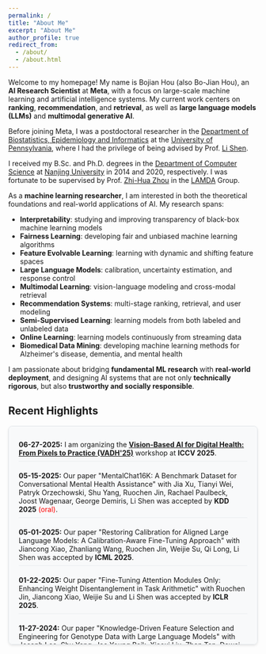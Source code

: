 ```yaml
---
permalink: /
title: "About Me"
excerpt: "About Me"
author_profile: true
redirect_from: 
  - /about/
  - /about.html
---
```


Welcome to my homepage! My name is Bojian Hou (also Bo-Jian Hou), an **AI Research Scientist** at **Meta**, with a focus on large-scale machine learning and artificial intelligence systems. My current work centers on **ranking**, **recommendation**, and **retrieval**, as well as **large language models (LLMs)** and **multimodal generative AI**.

Before joining Meta, I was a postdoctoral researcher in the [Department of Biostatistics, Epidemiology and Informatics](https://www.dbei.med.upenn.edu/) at the [University of Pennsylvania](https://www.upenn.edu/), where I had the privilege of being advised by Prof. [Li Shen](https://www.dbei.med.upenn.edu/bio/li-shen-phd-faimbe).  
<!-- I was also affiliated with [CBICA](https://www.med.upenn.edu/cbica/) and previously held a postdoctoral position at [Weill Cornell Medicine](https://phs.weill.cornell.edu/) with Prof. [Fei Wang](https://wcm-wanglab.github.io/). -->

I received my B.Sc. and Ph.D. degrees in the [Department of Computer Science](https://cs.nju.edu.cn/) at [Nanjing University](https://www.nju.edu.cn/) in 2014 and 2020, respectively. I was fortunate to be supervised by Prof. [Zhi-Hua Zhou](https://cs.nju.edu.cn/zhouzh/) in the [LAMDA](https://www.lamda.nju.edu.cn/MainPage.ashx) Group.

As a **machine learning researcher**, I am interested in both the theoretical foundations and real-world applications of AI. My research spans:

- **Interpretability**: studying and improving transparency of black-box machine learning models  
- **Fairness Learning**: developing fair and unbiased machine learning algorithms  
- **Feature Evolvable Learning**: learning with dynamic and shifting feature spaces  
- **Large Language Models**: calibration, uncertainty estimation, and response control  
- **Multimodal Learning**: vision-language modeling and cross-modal retrieval  
- **Recommendation Systems**: multi-stage ranking, retrieval, and user modeling  
- **Semi-Supervised Learning**: learning models from both labeled and unlabeled data  
- **Online Learning**: learning models continuously from streaming data  
- **Biomedical Data Mining**: developing machine learning methods for Alzheimer's disease, dementia, and mental health

I am passionate about bridging **fundamental ML research** with **real-world deployment**, and designing AI systems that are not only **technically rigorous**, but also **trustworthy and socially responsible**.


<!-- Welcome to my homepage! My name is Bojian Hou (also Bo-Jian Hou), a postdoctoral researcher of [Department of Biostatistics, Epidemiology and Informatics](https://www.dbei.med.upenn.edu/) at the [University of Pennsylvania](https://www.upenn.edu/) advised by Prof. [Li Shen](https://www.dbei.med.upenn.edu/bio/li-shen-phd-faimbe). -->

<!-- Before that, I was a postdoctoral associate in the [Department of Poplulation Health and Science](https://phs.weill.cornell.edu/) at [Cornell University](https://www.cornell.edu/), advised by Prof. [Fei Wang](https://wcm-wanglab.github.io/). --> 

<!--[CBICA](https://www.med.upenn.edu/cbica/) (The Center for Biomedical Image Computing and Analytics) at the [University of Pennsylvania](https://www.upenn.edu/) advised by Prof. [Yong Fan](https://www.med.upenn.edu/cbica/abili/yfan.html). -->

<!-- I received my B.Sc. and Ph.D. degree in the [Department of Computer Science](https://cs.nju.edu.cn/) at [Nanjing University](https://www.nju.edu.cn/) in 2014 and 2020 separately. I was a member of [LAMDA](https://www.lamda.nju.edu.cn/MainPage.ashx) Group led by Prof. [Zhi-Hua Zhou](https://cs.nju.edu.cn/zhouzh/) during my doctoral study. My Ph.D. supervisor is Prof. [Zhi-Hua Zhou](https://cs.nju.edu.cn/zhouzh/). -->

<!-- My research interests mainly focus on trustworthy AI, optimization for AI and AI for science. Specifically, they include: -->
<!-- I have broad interests in machine learning and data mining, and their potential applications to
biomedical data including:  -->

<!--such as medical images, medical literature, and electronic health records (EHR). -->

<!-- During my doctoral studies, I developed a novel learning scenario known as feature evolvable learning,
where data features would evolve in an open and dynamic environment. The goal was to keep optimal
online learning performance in dynamic feature space. I also studied semi-supervised learning and
interpretability problems, such as storage-fit learning with unlabeled data and learning the interpretable
structure from RNNs, respectively.

At my postdoctoral position, I mainly conducted multimodal survival analysis for medical images and
clinical data, built natural language processing models to do medical literature mining, and investigated
the potential issues of the interpretability methodologies for medical data. -->

<!-- I have broad interest in machine learning, data mining and their potential applications to biomedical data. During my doctoral study, my main research direction is **feature evolvable learning** which is a novel learning scenario where data features would evolve in open and dynamic environment. I developed a series of algorithms that can effectively deal with this scenario with theoretical guarantees. I am also interested in -->
<!-- In summary, my research interests include: -->

<!-- - **Interpretability**: studying the interpretability of the black-box machine learning models.
- **Feature Evolvable Learning**: studying learning scenarios where data features evolve.
- **Fairness Learning**: developing fair and unbiased machine learning algorithms.
- **Semi-Supervised Learning**: learning models from both labeled and unlabeled data.
- **Online Learning**: learning models continuously from online streaming data.
- **Large Language Models**: developing and applying large language models. -->
<!-- - **Deep Learning**: using deep neural networks to handle complex spatial and temporal data. -->
<!-- - **Biomedical Data Mining**: developing machine learning methods to analyze biomedical data (especially for Alzheimer's disease and related dementia (ADRD) and mental health). -->

<!-- <span style="color:red">I am seeking faculty positions for the 2024-2025 academic year, with a focus on computer science, data science, biomedical informatics, and related fields. I welcome inquiries from interested institutions.</span> -->
<!-- - **Learnware**: towards reusable, evolvable and comprehensible machine learning models. -->

<!-- I will use my expertise of machine learning to do research on biomedical image analysis and survival analysis in the future. -->



Recent Highlights
------

<div style="height: 400px; overflow-y: auto; border: 1px solid #e1e5e9; padding: 20px; border-radius: 8px; background-color: #f8f9fa; box-shadow: 0 2px 4px rgba(0,0,0,0.1);">

<ul style="margin: 0; padding-left: 0; list-style: none;">
<li style="margin-bottom: 12px; padding: 8px 0; border-bottom: 1px solid #e9ecef;"><strong>06-27-2025:</strong> I am organizing the <strong><a href="https://sites.google.com/view/vadh25/home" target="_blank">Vision-Based AI for Digital Health: From Pixels to Practice (VADH'25)</a></strong> workshop at <strong>ICCV 2025</strong>.</li>
<li style="margin-bottom: 12px; padding: 8px 0; border-bottom: 1px solid #e9ecef;"><strong>05-15-2025:</strong> Our paper "MentalChat16K: A Benchmark Dataset for Conversational Mental Health Assistance" with Jia Xu, Tianyi Wei, Patryk Orzechowski, Shu Yang, Ruochen Jin, Rachael Paulbeck, Joost Wagenaar, George Demiris, Li Shen was accepted by <strong>KDD 2025</strong> <span style="color:red">(oral)</span>.</li>
<li style="margin-bottom: 12px; padding: 8px 0; border-bottom: 1px solid #e9ecef;"><strong>05-01-2025:</strong> Our paper "Restoring Calibration for Aligned Large Language Models: A Calibration-Aware Fine-Tuning Approach" with Jiancong Xiao, Zhanliang Wang, Ruochen Jin, Weijie Su, Qi Long, Li Shen was accepted by <strong>ICML 2025</strong>.</li>
<li style="margin-bottom: 12px; padding: 8px 0; border-bottom: 1px solid #e9ecef;"><strong>01-22-2025:</strong> Our paper "Fine-Tuning Attention Modules Only: Enhancing Weight Disentanglement in Task Arithmetic" with Ruochen Jin, Jiancong Xiao, Weijie Su and Li Shen was accepted by <strong>ICLR 2025</strong>.</li>
<li style="margin-bottom: 12px; padding: 8px 0; border-bottom: 1px solid #e9ecef;"><strong>11-27-2024:</strong> Our paper "Knowledge-Driven Feature Selection and Engineering for Genotype Data with Large Language Models" with Joseph Lee, Shu Yang, Jae Young Baik, Xiaoxi Liu, Zhen Tan, Dawei Li, Zixuan Wen, Duy Duong-Tran, Tianlong Chen, and Li Shen was accepted by <strong>AMIA 2025 Informatics Summit</strong>.</li>
<li style="margin-bottom: 12px; padding: 8px 0; border-bottom: 1px solid #e9ecef;"><strong>11-27-2024:</strong> Our paper "Leveraging Social Determinants of Health in Alzheimer's Research Using LLM-Augmented Literature Mining and Knowledge Graphs" with Tianqi Shang, Shu Yang, Weiqing He, Tianhua Zhai, Dawei Li, Tianlong Chen, Jason H. Moore, Marylyn D. Ritchie, and Li Shen was accepted by <strong>AMIA 2025 Informatics Summit</strong>.</li>
<li style="margin-bottom: 12px; padding: 8px 0; border-bottom: 1px solid #e9ecef;"><strong>11-27-2024:</strong> Our paper "Understanding the Clinical Modalities Important in NeuroDegenerative Disorders, Alzheimer's Disease, and Risk of Patient Injury Using Machine Learning and Survival Analysis" with Kazi Noshin, Mary Regina Boland, Weiqing He, Victoria Lu, Carol Manning, Li Shen, and Aidong Zhang was accepted by <strong>AMIA 2025 Informatics Summit</strong>.</li>
<li style="margin-bottom: 12px; padding: 8px 0; border-bottom: 1px solid #e9ecef;"><strong>10-26-2024:</strong> Our paper "SEFD: Semantic-Enhanced Framework for Detecting LLM-Generated Text" with Weiqing He, Tianqi Shang, Davoud Ataee Tarzanagh, Qi Long, and Li Shen was accepted by <strong>2024 IEEE International Conference on Big Data (IEEE BigData 2024)</strong>.</li>
<li style="margin-bottom: 12px; padding: 8px 0; border-bottom: 1px solid #e9ecef;"><strong>10-13-2024:</strong> Our paper "Manifoldron: Direct Space Partition via Manifold Discovery" with Dayang Wang, Feng-Lei Fan, Hao Zhang, Rongjie Lai, Hengyong Yu and Fei Wang was accepted by <strong>IEEE Transactions on Neural Networks and Learning Systems (TNNLS)</strong>.</li>
<li style="margin-bottom: 12px; padding: 8px 0; border-bottom: 1px solid #e9ecef;"><strong>09-25-2024:</strong> Our paper "Fairness-Aware Estimation of Graphical Models" with Zhuoping Zhou, Davoud Ataee Tarzanagh, Qi Long, Li Shen was accepted by <strong>NeurIPS 2024</strong>.</li>
<li style="margin-bottom: 12px; padding: 8px 0; border-bottom: 1px solid #e9ecef;"><strong>09-21-2024:</strong> Our paper "MG-TCCA: Tensor Canonical Correlation Analysis across Multiple Groups" with Zhuoping Zhou, Boning Tong, Davoud Ataee Tarzanagh, Andrew J. Saykin, Qi Long, Li Shen was accepted by <strong>IEEE/ACM Transactions on Computational Biology and Bioinformatics</strong>.</li>
<li style="margin-bottom: 12px; padding: 8px 0; border-bottom: 1px solid #e9ecef;"><strong>09-20-2024:</strong> Our paper "DALK: Dynamic Co-Augmentation of LLMs and KG to answer Alzheimer's Disease Questions with Scientific Literature" with Dawei Li, Shu Yang, Zhen Tan, Jae Young Baik, Sukwon Yun, Joseph Lee, Aaron Chacko, Duy Duong-Tran, Ying Ding, huan liu, Li Shen, Tianlong Chen was accepted by <strong>EMNLP 2024</strong>.</li>
<li style="margin-bottom: 12px; padding: 8px 0; border-bottom: 1px solid #e9ecef;"><strong>09-10-2024:</strong> Our paper "Uncovering Important Diagnostic Features for Alzheimer's, Parkinson's and Other Dementias Using Interpretable Association Mining Methods" with Kazi Noshin, Mary Regina Boland, Victoria Lu, Carol Manning, Li Shen and Aidong Zhang was accepted by <strong>Pacific Symposium on Biocomputing (PSB)</strong>.</li>
<li style="margin-bottom: 12px; padding: 8px 0; border-bottom: 1px solid #e9ecef;"><strong>06-29-2024:</strong> Our paper "Analyzing Dementia Caregivers' Experiences on Twitter: A Term-Weighted Topic Modeling Approach" with Yanbo Feng, Ari Klein, Karen O'Connor, Jiong Chen, Andrés Mondragón, Shu Yang, Graciela Gonzalez-Hernandez, Li Shen was accepted by <strong>AMIA 2024 Annual Symposium</strong>.</li>
<li style="margin-bottom: 12px; padding: 8px 0; border-bottom: 1px solid #e9ecef;"><strong>06-29-2024:</strong> Our paper "Ensuring Fairness in Detecting Mild Cognitive Impairment with MRI" with Boning Tong, Travyse Edwards, Shu Yang, Davoud Ataee Tarzanagh, Ryan J. Urbanowicz, Jason H. Moore, Marylyn D. Ritchie, Christos Davatzikos, Li Shen was accepted by <strong>AMIA 2024 Annual Symposium</strong>. (This paper won the <span style="color:red">Distinguished Paper Award</span>!)</li>
<li style="margin-bottom: 12px; padding: 8px 0; border-bottom: 1px solid #e9ecef;"><strong>06-29-2024:</strong> Our paper "MentalGPT: Harnessing AD for compassionate mental health support" with Jia Xu, Tianyi Wei, Patryk Orzechowski, Shu Yang, George Demiris, Li Shen was accepted by <strong>AMIA 2024 Annual Symposium</strong>.</li>
<li style="margin-bottom: 12px; padding: 8px 0; border-bottom: 1px solid #e9ecef;"><strong>06-03-2024:</strong> Our paper "Interpretable Deep Clustering Survival Machines for Alzheimer's Disease Subtype Discovery" with Zixuan Wen, Jingxuan Bao, Richard Zhang, Boning Tong, Shu Yang, Junhao Wen, Yuhan Cui, Jason H Moore, Andrew J. Saykin, Heng Huang, Paul M. Thompson, Marylyn D. Ritchie, Christos Davatzikos, Li Shen was accepted by <strong>Medical Image Analysis</strong>.</li>
<li style="margin-bottom: 12px; padding: 8px 0; border-bottom: 1px solid #e9ecef;"><strong>04-24-2024:</strong> Our paper "Quadratic Neuron-empowered Heterogeneous Autoencoder for Unsupervised Anomaly Detection" with Jing-Xiao Liao, Hang-Cheng Dong, Hao Zhang, Jinwei Sun, Shiping Zhang, Feng-Lei Fan was accepted by <strong>IEEE Transactions on Artificial Intelligence (TAI)</strong>.</li>
<li style="margin-bottom: 12px; padding: 8px 0; border-bottom: 1px solid #e9ecef;"><strong>01-19-2024:</strong> Our paper "Online Bilevel Optimization: Regret Analysis of Online Alternating Gradient Methods" with Davoud Ataee Tarzanagh, Parvin Nazari, Li Shen and Laura Balzano was accepted by <strong>AISTATS'24</strong>.</li>
<li style="margin-bottom: 12px; padding: 8px 0; border-bottom: 1px solid #e9ecef;"><strong>12-21-2023:</strong> Our paper "PFERM: A Fair Empirical Risk Minimization Approach with Prior Knowledge" with Andrés Mondragón, Davoud Ataee Tarzanagh, Zhuoping Zhou, Andrew J Saykin, Jason H Moore, Marylyn D Ritchie, Qi Long, and Li Shen was accepted by <strong>AMIA 2024 Informatics Summit</strong>.</li>
<li style="margin-bottom: 12px; padding: 8px 0; border-bottom: 1px solid #e9ecef;"><strong>12-21-2023:</strong> Our paper "Interpretability Study for Long Interview Transcripts from Behavior Intervention Sessions for Family Caregivers of Dementia Patients" with Weiqing He, Bojian Hou, George Demiris, and Li Shen was accepted by <strong>AMIA 2024 Informatics Summit</strong>.</li>
<li style="margin-bottom: 12px; padding: 8px 0; border-bottom: 1px solid #e9ecef;"><strong>12-21-2023:</strong> Our paper "Cluster Analysis of Cortical Amyloid Burden for Identifying Imaging-driven Subtypes in Mild Cognitive Impairment" with Ruiming Wu, Bing He, Bojian Hou, Andrew J Saykin, Jingwen Yan, and Li Shen was accepted by <strong>AMIA 2024 Informatics Summit</strong>.</li>
<li style="margin-bottom: 12px; padding: 8px 0; border-bottom: 1px solid #e9ecef;"><strong>10-10-2023:</strong> Our paper "Online Learning from Evolving Feature Spaces with Deep Variational Models" with Heng Lian, Di Wu, Jian Wu, and Yi He was accepted by <strong>IEEE Transactions on Knowledge and Data Engineering (TKDE)</strong>.</li>
<li style="margin-bottom: 12px; padding: 8px 0; border-bottom: 1px solid #e9ecef;"><strong>09-21-2023:</strong> Our paper "Fair Canonical Correlation Analysis" with Zhuoping Zhou, Davoud Ataee Tarzanagh, Boning Tong, Jia Xu, Yanbo Feng, Qi Long and Li Shen was accepted by <strong>NeurIPS'23</strong>.</li>
<li style="margin-bottom: 12px; padding: 8px 0; border-bottom: 1px solid #e9ecef;"><strong>07-24-2023:</strong> Our paper "Multi-Group Tensor Canonical Correlation Analysis" with Zhuoping Zhou, Boning Tong, Davoud Ataee Tarzanagh, Andrew J. Saykin, Qi Long and Li Shen was accepted by <strong>ACM BCB'23</strong>. (This paper won the <span style="color:red">Best Paper Award</span>!)</li>
<li style="margin-bottom: 12px; padding: 8px 0; border-bottom: 1px solid #e9ecef;"><strong>05-08-2023:</strong> Our paper "Fairness-Aware Class Imbalanced Learning on Multiple Subgroups" with Davoud Ataee Tarzanagh, Boning Tong, Qi Long and Li Shen was accepted by <strong>UAI'23</strong>.</li>
<li style="margin-bottom: 12px; padding: 8px 0; border-bottom: 1px solid #e9ecef;"><strong>04-18-2023:</strong> Our paper "Enhancing thoracic disease detection using chest X-rays from PubMed Central Open Access" with Mingquan Lin, Swati Mishra, Tianyuan Yao, Yuankai Huo, Qian Yang, Fei Wang, George Shih, and Yifan Peng was accepted by <strong>Computers in Biology and Medicine</strong>.</li>
<li style="margin-bottom: 12px; padding: 8px 0; border-bottom: 1px solid #e9ecef;"><strong>01-22-2023:</strong> Our paper "Deep Clustering Survival Machines with Interpretable Expert Distributions" with Hongming Li, Zhicheng Jiao, Zhen Zhou, Hao Zheng and Yong Fan was accepted by <strong>ISBI'23</strong>.</li>
<li style="margin-bottom: 12px; padding: 8px 0; border-bottom: 1px solid #e9ecef;"><strong>12-16-2022:</strong> Our paper "Evaluate underdiagnosis and overdiagnosis bias of deep learning model on primary open-angle glaucoma diagnosis in under-served populations" with Mingquan Lin, Yunyu Xiao, Tingyi Wanyan, Mohit Manoj Sharma, Zhangyang Wang, Fei Wang, Sarah Van Tassel and Yifan Peng was accepted by <strong>AMIA 2023 Informatics Summit</strong>.</li>
<li style="margin-bottom: 12px; padding: 8px 0; border-bottom: 1px solid #e9ecef;"><strong>06-29-2022:</strong> Our paper "Online Deep Learning from Doubly-Streaming Data" with Heng Lian, John Scovil Atwood, Jian Wu and Yi He was accepted by <strong>ACMMM'22</strong>.</li>
<li style="margin-bottom: 12px; padding: 8px 0; border-bottom: 1px solid #e9ecef;"><strong>06-16-2022:</strong> Our paper "Automated diagnosing primary open-angle glaucoma from fundus image by simulating human's grading with deep learning." with Mingquan Lin, Lei Liu, Mae Gordon, Michael Kass, Fei Wang, Sarah H. Van Tassel and Yifan Peng was accepted by <strong>Scientific Report</strong>.</li>
<li style="margin-bottom: 12px; padding: 8px 0; border-bottom: 1px solid #e9ecef;"><strong>11-22-2021:</strong> Winning the <strong>Excellent Doctoral Dissertation Award</strong> of Jiangsu Province.</li>
<li style="margin-bottom: 12px; padding: 8px 0; border-bottom: 1px solid #e9ecef;"><strong>09-13-2021:</strong> Winning the <strong>Excellent Doctoral Dissertation Award</strong> of Nanjing University.</li>
<li style="margin-bottom: 12px; padding: 8px 0; border-bottom: 1px solid #e9ecef;"><strong>08-31-2021:</strong> Our paper "Online Learning in Variable Feature Spaces with Mixed Data" with Yi He, Jiaxian Dong, Yu Wang, and Fei Wang was accepted by <strong>ICDM'21</strong>.</li>
<li style="margin-bottom: 12px; padding: 8px 0; border-bottom: 1px solid #e9ecef;"><strong>04-01-2021:</strong> Our paper "Prediction with Unpredictable Feature Evolution" with Prof. Lijun Zhang and Prof. Zhi-Hua Zhou was accepted by <strong>IEEE Transactions on Neural Networks and Learning Systems</strong>.</li>
<li style="margin-bottom: 12px; padding: 8px 0; border-bottom: 1px solid #e9ecef;"><strong>12-24-2020:</strong> Winning the <strong>JSAI Excellent Doctoral Dissertation Award</strong>.</li> 
<li style="margin-bottom: 12px; padding: 8px 0; border-bottom: 1px solid #e9ecef;"><strong>12-02-2020:</strong> Our paper "Storage Fit Learning with Feature Evolvable Streams" with Yu-Hu Yan, Peng Zhao and Zhi-Hua Zhou was accepted by <strong>AAAI'21</strong>.</li>
<li style="margin-bottom: 12px; padding: 8px 0; border-bottom: 1px solid #e9ecef;"><strong>06-18-2020:</strong> Winning the <strong>CS Excellent Doctoral Dissertation Award</strong> of Nanjing University.</li>
<li style="margin-bottom: 12px; padding: 8px 0; border-bottom: 1px solid #e9ecef;"><strong>05-27-2020:</strong> <strong>I have successfully defended my PhD dissertation and became a Ph.D</strong>.</li>
<li style="margin-bottom: 12px; padding: 8px 0; border-bottom: 1px solid #e9ecef;"><strong>04-21-2020:</strong> Winning the <strong>Outstanding Graduate Student Award</strong> of Nanjing University.</li>

</ul>
</div>
